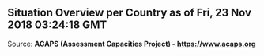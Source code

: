 ## Situation Overview per Country as of Fri, 23 Nov 2018 03:24:18 GMT

Source: **ACAPS (Assessment Capacities Project) - https://www.acaps.org**